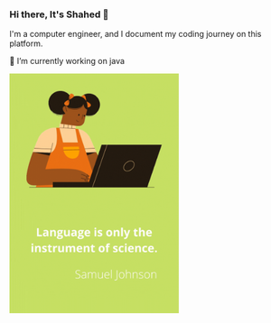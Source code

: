 ### Hi there, It's Shahed 👋
I'm a computer engineer, and I document my coding journey on this platform.          


🔭 I’m currently working on java 


<img src="images/Language%20is%20only%20the%20instrument%20of%20science.gif" width="300">
<!-- ![](images/Language%20is%20only%20the%20instrument%20of%20science.gif)

<!--
**Shahed96/Shahed96** is a ✨ _special_ ✨ repository because its `README.md` (this file) appears on your GitHub profile.

Here are some ideas to get you started:

- 🔭 I’m currently working on java 
- 🌱 I’m currently learning 
- 👯 I’m looking to collaborate on ...
- 🤔 I’m looking for help with ...
- 💬 Ask me about ...
- 📫 How to reach me: ...
- 😄 Pronouns: ...
- ⚡ Fun fact: ...
-->
